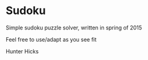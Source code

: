 # Sudoku

Simple sudoku puzzle solver, written in spring of 2015

Feel free to use/adapt as you see fit


Hunter Hicks
